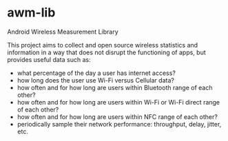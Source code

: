 # awm-lib
Android Wireless Measurement Library

This project aims to collect and open source wireless statistics and information in a way that does not disrupt the functioning of apps, but provides useful data such as:

* what percentage of the day a user has internet access?
* how long does the user use Wi-Fi versus Cellular data?
* how often and for how long are users within Bluetooth range of each other?
* how often and for how long are users within Wi-Fi or Wi-Fi direct range of each other?
* how often and for how long are users within NFC range of each other?
* periodically sample their network performance: throughput, delay, jitter, etc.
